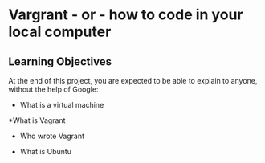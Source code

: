 # Vargrant - or - how to code in your local computer

## Learning Objectives

At the end of this project, you are expected to be able to explain to anyone, without the help of Google:

* What is a virtual machine

*What is Vagrant 

* Who wrote Vagrant

* What is Ubuntu

